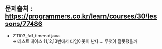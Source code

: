 ## 문제출처  : https://programmers.co.kr/learn/courses/30/lessons/77486
* 211103_fail_timeout.java  
-> 테스트 케이스 11,12,13번에서 타임아웃이 난다.... 무엇이 잘못됐을까